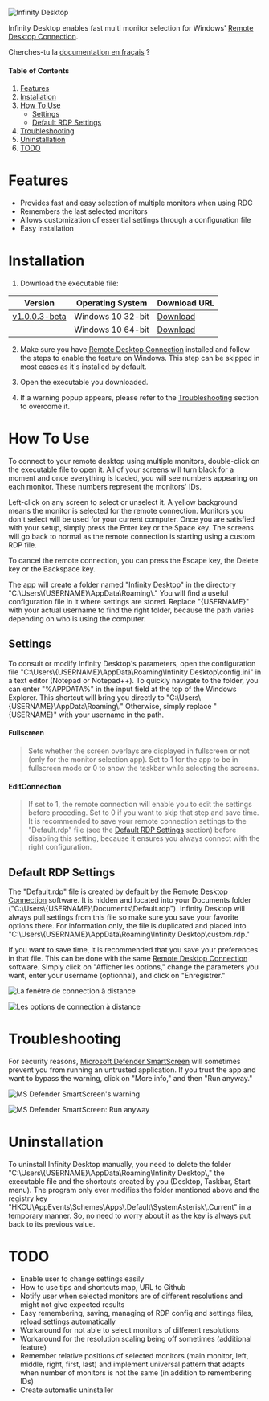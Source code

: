 ![Infinity Desktop](media/Logo.png)

Infinity Desktop enables fast multi monitor selection for Windows' [Remote Desktop Connection][RDC].

Cherches-tu la [documentation en fraçais][FRDOCS] ?

#### Table of Contents
1. [Features](#features)
2. [Installation](#installation)
3. [How To Use](#how-to-use)
   - [Settings](#settings)
   - [Default RDP Settings](#default-rdp-settings)
4. [Troubleshooting](#troubleshooting)
5. [Uninstallation](#uninstallation)
6. [TODO](#todo)

# Features
- Provides fast and easy selection of multiple monitors when using RDC
- Remembers the last selected monitors
- Allows customization of essential settings through a configuration file
- Easy installation

# Installation
1. Download the executable file:

| Version             | Operating System  | Download URL       |
|---------------------|-------------------|--------------------|
| [v1.0.0.3-beta][V1] | Windows 10 32-bit | [Download][V1URL1] |
|                     | Windows 10 64-bit | [Download](V1URL2) |

2. Make sure you have [Remote Desktop Connection][RDC] installed and follow the steps to enable the feature on Windows. This step can be skipped in most cases as it's installed by default.

3. Open the executable you downloaded.

4. If a warning popup appears, please refer to the [Troubleshooting](#troubleshooting) section to overcome it.

# How To Use
To connect to your remote desktop using multiple monitors, double-click on the executable file to open it. All of your screens will turn black for a moment and once everything is loaded, you will see numbers appearing on each monitor. These numbers represent the monitors' IDs.

Left-click on any screen to select or unselect it. A yellow background means the monitor is selected for the remote connection. Monitors you don't select will be used for your current computer. Once you are satisfied with your setup, simply press the Enter key or the Space key. The screens will go back to normal as the remote connection is starting using a custom RDP file.

To cancel the remote connection, you can press the Escape key, the Delete key or the Backspace key.

The app will create a folder named "Infinity Desktop" in the directory "C:\\Users\\{USERNAME}\\AppData\\Roaming\\." You will find a useful configuration file in it where settings are stored. Replace "{USERNAME}" with your actual username to find the right folder, because the path varies depending on who is using the computer.

## Settings
To consult or modify Infinity Desktop's parameters, open the configuration file "C:\\Users\\{USERNAME}\\AppData\\Roaming\\Infinity Desktop\\config.ini" in a text editor (Notepad or Notepad++). To quickly navigate to the folder, you can enter "%APPDATA%" in the input field at the top of the Windows Explorer. This shortcut will bring you directly to "C:\\Users\\{USERNAME}\\AppData\\Roaming\\." Otherwise, simply replace "{USERNAME}" with your username in the path.

#### **Fullscreen**
> Sets whether the screen overlays are displayed in fullscreen or not (only for the monitor selection app). Set to 1 for the app to be in fullscreen mode or 0 to show the taskbar while selecting the screens.

#### **EditConnection**
> If set to 1, the remote connection will enable you to edit the settings before proceding. Set to 0 if you want to skip that step and save time. It is recommended to save your remote connection settings to the "Default.rdp" file (see the [Default RDP Settings](#default-rdp-settings) section) before disabling this setting, because it ensures you always connect with the right configuration.

## Default RDP Settings
The "Default.rdp" file is created by default by the [Remote Desktop Connection][RDC] software. It is hidden and located into your Documents folder ("C:\\Users\\{USERNAME}\\Documents\\Default.rdp"). Infinity Desktop will always pull settings from this file so make sure you save your favorite options there. For information only, the file is duplicated and placed into "C:\\Users\\{USERNAME}\\AppData\\Roaming\\Infinity Desktop\\custom.rdp."

If you want to save time, it is recommended that you save your preferences in that file. This can be done with the same [Remote Desktop Connection][RDC] software. Simply click on "Afficher les options," change the parameters you want, enter your username (optionnal), and click on "Enregistrer."

![La fenêtre de connection à distance](media/RDC_1.png)

![Les options de connection à distance](media/RDC_2.png)

# Troubleshooting
For security reasons, [Microsoft Defender SmartScreen][MSDSS] will sometimes prevent you from running an untrusted application. If you trust the app and want to bypass the warning, click on "More info," and then "Run anyway."

![MS Defender SmartScreen's warning](media/MS_Defender_SmartScreen_1.png)

![MS Defender SmartScreen: Run anyway](media/MS_Defender_SmartScreen_2.png)

# Uninstallation
To uninstall Infinity Desktop manually, you need to delete the folder "C:\\Users\\{USERNAME}\\AppData\\Roaming\\Infinity Desktop\\," the executable file and the shortcuts created by you (Desktop, Taskbar, Start menu). The program only ever modifies the folder mentioned above and the registry key "HKCU\\AppEvents\\Schemes\\Apps\\.Default\\SystemAsterisk\\.Current" in a temporary manner. So, no need to worry about it as the key is always put back to its previous value.

# TODO
- Enable user to change settings easily
- How to use tips and shortcuts map, URL to Github
- Notify user when selected monitors are of different resolutions and might not give expected results
- Easy remembering, saving, managing of RDP config and settings files, reload settings automatically
- Workaround for not able to select monitors of different resolutions
- Workaround for the resolution scaling being off sometimes (additional feature)
- Remember relative positions of selected monitors (main monitor, left, middle, right, first, last) and implement universal pattern that adapts when number of monitors is not the same (in addition to remembering IDs)
- Create automatic uninstaller

[RDC]: https://support.microsoft.com/en-us/windows/how-to-use-remote-desktop-5fe128d5-8fb1-7a23-3b8a-41e636865e8c
[MSDSS]: https://docs.microsoft.com/en-us/windows/security/threat-protection/microsoft-defender-smartscreen/microsoft-defender-smartscreen-overview

[FRDOCS]: https://github.com/DaraJKong/Infinity-Desktop
[V1]: https://github.com/DaraJKong/Infinity-Desktop/releases/tag/v1.0.0.3-beta
[V1URL1]: https://github.com/DaraJKong/Infinity-Desktop/releases/download/v1.0.0.3-beta/InfinityDesktop32.exe
[V1URL1]: https://github.com/DaraJKong/Infinity-Desktop/releases/download/v1.0.0.3-beta/InfinityDesktop64.exe